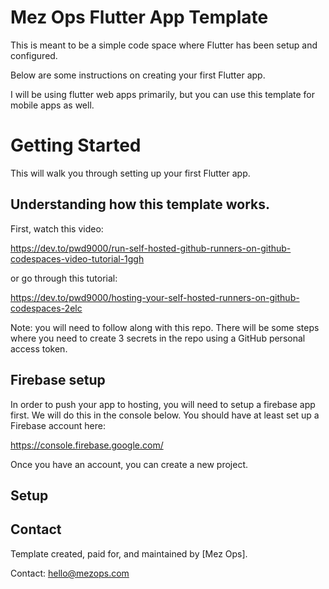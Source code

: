 # Mez Ops Flutter App Template

This is meant to be a simple code space where Flutter has been setup and configured. 

Below are some instructions on creating your first Flutter app.

I will be using flutter web apps primarily, but you can use this template for mobile apps as well.

# Getting Started

This will walk you through setting up your first Flutter app.

## Understanding how this template works.

First, watch this video:

https://dev.to/pwd9000/run-self-hosted-github-runners-on-github-codespaces-video-tutorial-1ggh

or go through this tutorial:

https://dev.to/pwd9000/hosting-your-self-hosted-runners-on-github-codespaces-2elc

Note: you will need to follow along with this repo. There will be some steps where you need
to create 3 secrets in the repo using a GitHub personal access token. 

## Firebase setup

In order to push your app to hosting, you will need to
setup a firebase app first. We will do this in the console
below. You should have at least set up a Firebase account here:

https://console.firebase.google.com/

Once you have an account, you can create a new project.


## Setup 


## Contact

Template created, paid for, and maintained by [Mez Ops].

Contact: hello@mezops.com